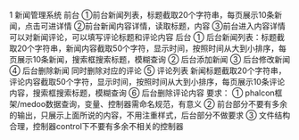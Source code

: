 ﻿1 新闻管理系统
前台
①前台新闻列表，标题截取20个字符串，每页展示10条新闻，点击可进详情
②前台新闻内容详情，读取标题，内容
③前台进入内容详情可以对新闻评论，可以填写评论标题和评论内容
后台
① 后台新闻列表：标题截取20个字符串，新闻内容截取50个字符，显示时间，按照时间从大到小排序，每页展示10条新闻，搜索框搜索标题，模糊查询
② 后台添加新闻
③ 后台修改新闻
④ 后台删除新闻 同时删除对应的评论
⑤ 评论列表 新闻标题截取20个字符串，评论内容截取50个字符，显示时间，按照时间从大到小排序，每页展示10条评论内容，搜索框搜索标题，模糊查询
⑥ 后台删除评论内容
要求：
① phalcon框架/medoo数据查询，变量、控制器需命名规范，有意义
② 前台部分不要有多余的输出，只展示上面所说的内容，不用注重样式，后台部分不做要求
③ 文件结构合理，控制器control下不要有多余不相关的控制器

